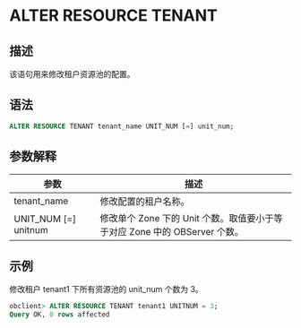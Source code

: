 ALTER RESOURCE TENANT
=======================================

描述
-----------------------

该语句用来修改租户资源池的配置。

语法
-----------------------

```sql
ALTER RESOURCE TENANT tenant_name UNIT_NUM [=] unit_num;
```

参数解释
-------------------------

|  **参数**   |   **描述**   |
|-----------|------------|
| tenant_name | 修改配置的租户名称。 |
| UNIT_NUM [=] unitnum |修改单个 Zone 下的 Unit 个数。取值要小于等于对应 Zone 中的 OBServer 个数。 |

示例
-----------------------

修改租户 tenant1 下所有资源池的 unit_num 个数为 3。

```sql
obclient> ALTER RESOURCE TENANT tenant1 UNITNUM = 3;
Query OK, 0 rows affected
```
